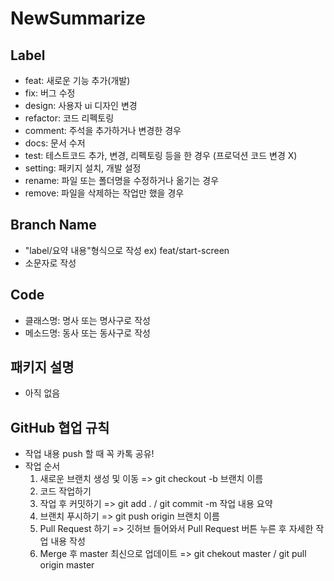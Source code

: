 # NewSummarize

## Label
* feat: 새로운 기능 추가(개발)
* fix: 버그 수정
* design: 사용자 ui 디자인 변경
* refactor: 코드 리펙토링
* comment: 주석을 추가하거나 변경한 경우
* docs: 문서 수저
* test: 테스트코드 추가, 변경, 리펙토링 등을 한 경우 (프로덕션 코드 변경 X)
* setting: 패키지 설치, 개발 설정
* rename: 파일 또는 폴더명을 수정하거나 옮기는 경우
* remove: 파일을 삭제하는 작업만 했을 경우

## Branch Name
* "label/요약 내용"형식으로 작성
  ex) feat/start-screen
* 소문자로 작성

## Code
* 클래스명: 명사 또는 명사구로 작성
* 메소드명: 동사 또는 동사구로 작성

## 패키지 설명
* 아직 없음

## GitHub 협업 규칙
* 작업 내용 push 할 때 꼭 카톡 공유!
* 작업 순서
  1. 새로운 브랜치 생성 및 이동 => git checkout -b 브랜치 이름
  2. 코드 작업하기
  3. 작업 후 커밋하기 => git add . / git commit -m 작업 내용 요약
  4. 브랜치 푸시하기 => git push origin 브랜치 이름
  5. Pull Request 하기 => 깃허브 들어와서 Pull Request 버튼 누른 후 자세한 작업 내용 작성
  6. Merge 후 master 최신으로 업데이트 => git chekout master / git pull origin master
